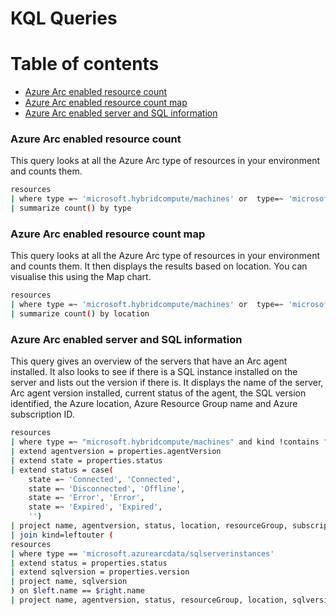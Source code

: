 # KQL Queries

# Table of contents
- [Azure Arc enabled resource count](#azure-arc-enabled-resource-count)
- [Azure Arc enabled resource count map](#azure-arc-enabled-resource-count-map)
- [Azure Arc enabled server and SQL information](#azure-arc-enabled-server-and-sql-information)

### Azure Arc enabled resource count

This query looks at all the Azure Arc type of resources in your environment and counts them.

```bash
resources
| where type =~ 'microsoft.hybridcompute/machines' or  type=~ 'microsoft.kubernetes/connectedclusters' or  type=~ 'microsoft.azurearcdata/postgresinstances' or  type=~ 'microsoft.azurearcdata/sqlmanagedinstances' or  type=~ 'microsoft.azurearcdata/datacontrollers' or type=~ 'microsoft.azurearcdata/sqlserverinstances' and kind !contains "Azure Arc-enabled"
| summarize count() by type
```

### Azure Arc enabled resource count map

This query looks at all the Azure Arc type of resources in your environment and counts them.  It then displays the results based on location.  You can visualise this using the Map chart. 

```bash
resources
| where type =~ 'microsoft.hybridcompute/machines' or  type=~ 'microsoft.kubernetes/connectedclusters' or  type=~ 'microsoft.azurearcdata/postgresinstances' or  type=~ 'microsoft.azurearcdata/sqlmanagedinstances' or  type=~ 'microsoft.azurearcdata/datacontrollers' or type=~ 'microsoft.azurearcdata/sqlserverinstances' and kind !contains "Azure Arc-enabled"
| summarize count() by location
```

### Azure Arc enabled server and SQL information

This query gives an overview of the servers that have an Arc agent installed. It also looks to see if there is a SQL instance installed on the server and lists out the version if there is.  It displays the name of the server, Arc agent version installed, current status of the agent, the SQL version identified, the Azure location, Azure Resource Group name and Azure subscription ID.

```bash
resources
| where type =~ "microsoft.hybridcompute/machines" and kind !contains "Azure Arc-enabled"
| extend agentversion = properties.agentVersion
| extend state = properties.status
| extend status = case(
    state =~ 'Connected', 'Connected',
    state =~ 'Disconnected', 'Offline',
    state =~ 'Error', 'Error',
    state =~ 'Expired', 'Expired',
    '')
| project name, agentversion, status, location, resourceGroup, subscriptionId
| join kind=leftouter ( 
resources
| where type == 'microsoft.azurearcdata/sqlserverinstances'
| extend status = properties.status
| extend sqlversion = properties.version
| project name, sqlversion
) on $left.name == $right.name
| project name, agentversion, status, resourceGroup, location, sqlversion, subscriptionId
```